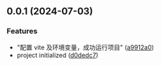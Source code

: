 ## 0.0.1 (2024-07-03)

### Features

- "配置 vite 及环境变量，成功运行项目" ([a9912a0](https://github.com/pql/vben-admin/commit/a9912a08997a98744c2c59730202028ec90eabe8))
- project initialized ([d0dedc7](https://github.com/pql/vben-admin/commit/d0dedc7de936eeef299bcc790d7cf4df97f9e949))
